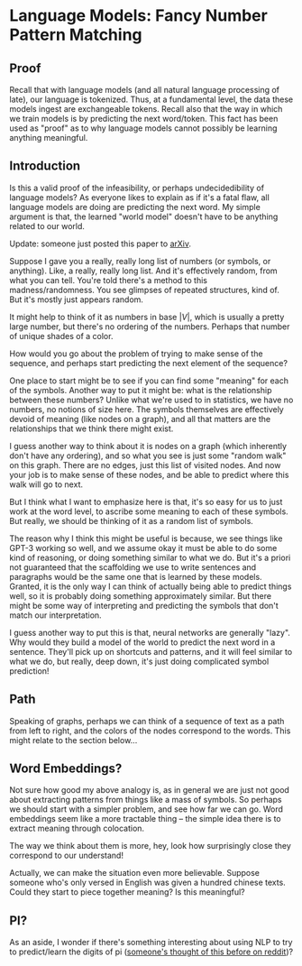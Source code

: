 # Language Models: Fancy Number Pattern Matching

## Proof

Recall that with language models (and all natural language processing of late), our language is tokenized. Thus, at a fundamental level, the data these models ingest are exchangeable tokens. Recall also that the way in which we train models is by predicting the next word/token. This fact has been used as "proof" as to why language models cannot possibly be learning anything meaningful.

## Introduction

Is this a valid proof of the infeasibility, or perhaps undecidedibility of language models? As everyone likes to explain as if it's a fatal flaw, all language models are doing are predicting the next word. My simple argument is that, the learned "world model" doesn't have to be anything related to our world.

Update: someone just posted this paper to [arXiv](https://arxiv.org/abs/2212.03551).

Suppose I gave you a really, really long list of numbers (or symbols, or anything). Like, a really, really long list. And it's effectively random, from what you can tell. You're told there's a method to this madness/randomness. You see glimpses of repeated structures, kind of. But it's mostly just appears random.

It might help to think of it as numbers in base $|V|$, which is usually a pretty large number, but there's no ordering of the numbers. Perhaps that number of unique shades of a color.

How would you go about the problem of trying to make sense of the sequence, and perhaps start predicting the next element of the sequence?

One place to start might be to see if you can find some "meaning" for each of the symbols. Another way to put it might be: what is the relationship between these numbers? Unlike what we're used to in statistics, we have no numbers, no notions of size here. The symbols themselves are effectively devoid of meaning (like nodes on a graph), and all that matters are the relationships that we think there might exist.

I guess another way to think about it is nodes on a graph (which inherently don't have any ordering), and so what you see is just some "random walk" on this graph. There are no edges, just this list of visited nodes. And now your job is to make sense of these nodes, and be able to predict where this walk will go to next.

But I think what I want to emphasize here is that, it's so easy for us to just work at the word level, to ascribe some meaning to each of these symbols. But really, we should be thinking of it as a random list of symbols.

The reason why I think this might be useful is because, we see things like GPT-3 working so well, and we assume okay it must be able to do some kind of reasoning, or doing something similar to what we do. But it's a priori not guaranteed that the scaffolding we use to write sentences and paragraphs would be the same one that is learned by these models. Granted, it is the only way I can think of actually being able to predict things well, so it is probably doing something approximately similar. But there might be some way of interpreting and predicting the symbols that don't match our interpretation.

I guess another way to put this is that, neural networks are generally "lazy". Why would they build a model of the world to predict the next word in a sentence. They'll pick up on shortcuts and patterns, and it will feel similar to what we do, but really, deep down, it's just doing complicated symbol prediction!

## Path

Speaking of graphs, perhaps we can think of a sequence of text as a path from left to right, and the colors of the nodes correspond to the words. This might relate to the section below...

## Word Embeddings?

Not sure how good my above analogy is, as in general we are just not good about extracting patterns from things like a mass of symbols. So perhaps we should start with a simpler problem, and see how far we can go. Word embeddings seem like a more tractable thing – the simple idea there is to extract meaning through colocation.

The way we think about them is more, hey, look how surprisingly close they correspond to our understand!

Actually, we can make the situation even more believable. Suppose someone who's only versed in English was given a hundred chinese texts. Could they start to piece together meaning? Is this meaningful?

## PI?

As an aside, I wonder if there's something interesting about using NLP to try to predict/learn the digits of pi ([someone's thought of this before on reddit](https://www.reddit.com/r/MachineLearning/comments/f8x5if/predict_the_next_digit_of_pi_d/))?

